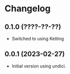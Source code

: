 Changelog
=========

0.1.0 (????-??-??)
------------------

* Switched to using Ketting


0.0.1 (2023-02-27)
------------------

* Initial version using undici.
